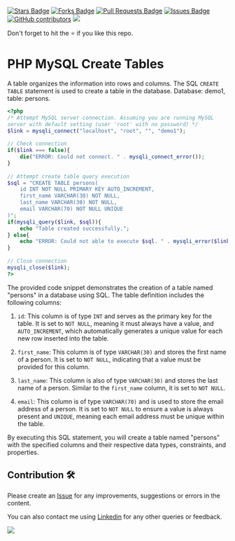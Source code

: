 <a href="https://github.com/drshahizan/learn-php/stargazers"><img src="https://img.shields.io/github/stars/drshahizan/learn-php" alt="Stars Badge"/></a>
<a href="https://github.com/drshahizan/learn-php/network/members"><img src="https://img.shields.io/github/forks/drshahizan/learn-php" alt="Forks Badge"/></a>
<a href="https://github.com/drshahizan/learn-php/pulls"><img src="https://img.shields.io/github/issues-pr/drshahizan/learn-php" alt="Pull Requests Badge"/></a>
<a href="https://github.com/drshahizan/learn-php/issues"><img src="https://img.shields.io/github/issues/drshahizan/learn-php" alt="Issues Badge"/></a>
<a href="https://github.com/drshahizan/learn-php/graphs/contributors"><img alt="GitHub contributors" src="https://img.shields.io/github/contributors/drshahizan/learn-php?color=2b9348"></a>
![](https://visitor-badge.glitch.me/badge?page_id=drshahizan/learn-php)

Don't forget to hit the :star: if you like this repo.

# PHP MySQL Create Tables

A table organizes the information into rows and columns. The SQL `CREATE TABLE` statement is used to create a table in the database. Database: demo1, table: persons.

```php
<?php
/* Attempt MySQL server connection. Assuming you are running MySQL
server with default setting (user 'root' with no password) */
$link = mysqli_connect("localhost", "root", "", "demo1");
 
// Check connection
if($link === false){
    die("ERROR: Could not connect. " . mysqli_connect_error());
}
 
// Attempt create table query execution
$sql = "CREATE TABLE persons(
    id INT NOT NULL PRIMARY KEY AUTO_INCREMENT,
    first_name VARCHAR(30) NOT NULL,
    last_name VARCHAR(30) NOT NULL,
    email VARCHAR(70) NOT NULL UNIQUE
)";
if(mysqli_query($link, $sql)){
    echo "Table created successfully.";
} else{
    echo "ERROR: Could not able to execute $sql. " . mysqli_error($link);
}
 
// Close connection
mysqli_close($link);
?>
```
The provided code snippet demonstrates the creation of a table named "persons" in a database using SQL. The table definition includes the following columns:

1. `id`: This column is of type `INT` and serves as the primary key for the table. It is set to `NOT NULL`, meaning it must always have a value, and `AUTO_INCREMENT`, which automatically generates a unique value for each new row inserted into the table.

2. `first_name`: This column is of type `VARCHAR(30)` and stores the first name of a person. It is set to `NOT NULL`, indicating that a value must be provided for this column.

3. `last_name`: This column is also of type `VARCHAR(30)` and stores the last name of a person. Similar to the `first_name` column, it is set to `NOT NULL`.

4. `email`: This column is of type `VARCHAR(70)` and is used to store the email address of a person. It is set to `NOT NULL` to ensure a value is always present and `UNIQUE`, meaning each email address must be unique within the table.

By executing this SQL statement, you will create a table named "persons" with the specified columns and their respective data types, constraints, and properties.


## Contribution 🛠️
Please create an [Issue](https://github.com/drshahizan/learn-php/issues) for any improvements, suggestions or errors in the content.

You can also contact me using [Linkedin](https://www.linkedin.com/in/drshahizan/) for any other queries or feedback.

![](https://visitor-badge.glitch.me/badge?page_id=drshahizan)
